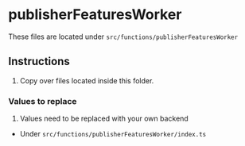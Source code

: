 # publisherFeaturesWorker

These files are located under `src/functions/publisherFeaturesWorker`

## Instructions

1. Copy over files located inside this folder.

### Values to replace

1. Values need to be replaced with your own backend

- Under `src/functions/publisherFeaturesWorker/index.ts`
